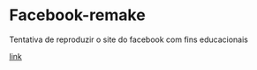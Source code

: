 # Facebook-remake
Tentativa de reproduzir o site do facebook com fins educacionais

<a href="https://capimaso.github.io/Facebook-remake/">link</a>
